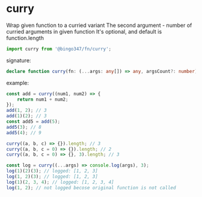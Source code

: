 # curry

Wrap given function to a curried variant
The second argument - number of curried arguments in given function
It's optional, and default is function.length

```javascript
import curry from '@bingo347/fn/curry';
```

signature:

```typescript
declare function curry(fn: (...args: any[]) => any, argsCount?: number): () => any;
```

example:

```javascript
const add = curry((num1, num2) => {
    return num1 + num2;
});
add(1, 2); // 3
add(1)(2); // 3
const add5 = add(5);
add5(3); // 8
add5(4); // 9

curry((a, b, c) => {}).length; // 3
curry((a, b, c = 0) => {}).length; // 2
curry((a, b, c = 0) => {}, 3).length; // 3

const log = curry((...args) => console.log(args), 3);
log(1)(2)(3); // logged: [1, 2, 3]
log(1, 2)(3); // logged: [1, 2, 3]
log(1)(2, 3, 4); // logged: [1, 2, 3, 4]
log(1, 2); // not logged becose original function is not called
```
